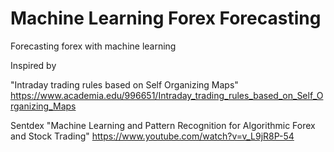 # Machine Learning Forex Forecasting
Forecasting forex with machine learning

Inspired by
 
"Intraday trading rules based on Self Organizing Maps"
https://www.academia.edu/996651/Intraday_trading_rules_based_on_Self_Organizing_Maps


Sentdex "Machine Learning and Pattern Recognition for Algorithmic Forex and Stock Trading"
https://www.youtube.com/watch?v=v_L9jR8P-54
